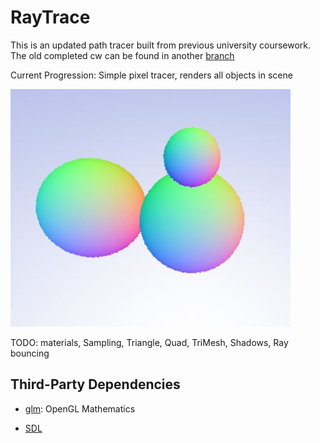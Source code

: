 # RayTrace

This is an updated path tracer built from previous university coursework.
The old completed cw can be found in another [branch](https://github.com/ndrewfrost/RayTrace/tree/old_cw)

Current Progression:
Simple pixel tracer, renders all objects in scene

![Example Image](examples/example.JPG)

TODO:
materials, Sampling, Triangle, Quad, TriMesh,
Shadows, Ray bouncing

## Third-Party Dependencies

- [glm](https://github.com/g-truc/glm): OpenGL Mathematics

- [SDL](https://www.libsdl.org/)
